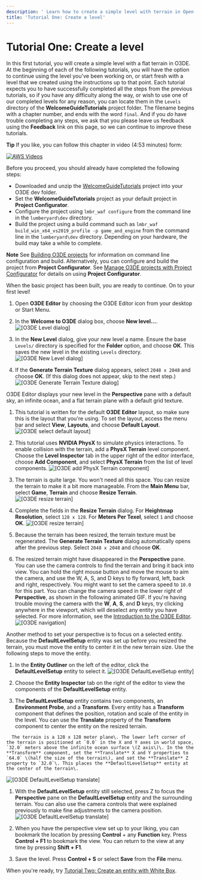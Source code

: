 ```yaml
---
description: ' Learn how to create a simple level with terrain in Open 3D Engine. '
title: 'Tutorial One: Create a level'
---
```

# Tutorial One: Create a level<a name="tutor-ch01-create-a-level"></a>

In this first tutorial, you will create a simple level with a flat terrain in O3DE\. At the beginning of each of the following tutorials, you will have the option to continue using the level you've been working on, or start fresh with a level that we created using the instructions up to that point\. Each tutorial expects you to have successfully completed all the steps from the previous tutorials, so if you have any difficulty along the way, or wish to use one of our completed levels for any reason, you can locate them in the `Levels` directory of the **WelcomeGuideTutorials** project folder\. The filename begins with a chapter number, and ends with the word `final`\. And if you *do* have trouble completing any steps, we ask that you please leave us feedback using the **Feedback** link on this page, so we can continue to improve these tutorials\.

**Tip**
If you like, you can follow this chapter in video \(4:53 minutes\) form:

[![AWS Videos](https://img.youtube.com/vi/https://www.youtube.com/embed/q3Qlns_xaN8?rel=0/0.jpg)](http://www.youtube.com/watch?v=https://www.youtube.com/embed/q3Qlns_xaN8?rel=0)

Before you proceed, you should already have completed the following steps:
+ Downloaded and unzip the [WelcomeGuideTutorials](https://d3bqhfbip4ze4a.cloudfront.net/tutorials/WelcomeGuideTutorials-v1.1.zip) project into your O3DE dev folder\.
+ Set the **WelcomeGuideTutorials** project as your default project in **Project Configurator**\.
+ Configure the project using `lmbr_waf configure` from the command line in the `lumberyard\dev` directory\.
+ Build the project using a build command such as `lmbr_waf build_win_x64_vs2019_profile -p game_and_engine` from the command line in the `lumberyard\dev` directory\. Depending on your hardware, the build may take a while to complete\.

**Note**
See [Building O3DE projects](/docs/userguide/game-build-intro) for information on command line configuration and build\. Alternatively, you can configure and build the project from **Project Configurator**\. See [Manage O3DE projects with Project Configurator](wg-project-configurator.md) for details on using **Project Configurator**\.

When the basic project has been built, you are ready to continue\. On to your first level\!

1.  Open **O3DE Editor** by choosing the O3DE Editor icon from your desktop or Start Menu\.

1.  In the **Welcome to O3DE** dialog box, choose **New level…​**\.
![\[O3DE Level dialog\]](/images/welcomeguide/ui-new-level-1.25.png)

1.  In the **New Level** dialog, give your new level a name\. Ensure the base `Levels/` directory is specified for the **Folder** option, and choose **OK**\. This saves the new level in the existing `Levels` directory\.
![\[O3DE New Level dialog\]](/images/welcomeguide/ui-new-level-2-1.25.png)

1.  If the **Generate Terrain Texture** dialog appears, select `2048 x 2048` and choose **OK**\. \(If this dialog does not appear, skip to the next step\.\)
![\[O3DE Generate Terrain Texture dialog\]](/images/welcomeguide/ui-generate-terrain-texture-1.25.png)

   O3DE Editor displays your new level in the **Perspective** pane with a default sky, an infinite ocean, and a flat terrain plane with a default grid texture\.

1.  This tutorial is written for the default **O3DE Editor** layout, so make sure this is the layout that you're using\. To set the layout, access the menu bar and select **View**, **Layouts**, and choose **Default Layout**\.
![\[O3DE select default layout\]](/images/welcomeguide/ui-default-layout-1.25.png)

1.  This tutorial uses **NVIDIA PhysX** to simulate physics interactions\. To enable collision with the terrain, add a **PhysX Terrain** level component\. Choose the **Level Inspector** tab in the upper right of the editor interface, choose **Add Component**, and select **PhysX Terrain** from the list of level components\.
![\[O3DE add PhysX Terrain component\]](/images/welcomeguide/ui-physx-terrain-1.25.png)

1.  The terrain is quite large\. You won't need all this space\. You can resize the terrain to make it a bit more manageable\. From the **Main Menu** bar, select **Game**, **Terrain** and choose **Resize Terrain**\.
![\[O3DE resize terrain\]](/images/welcomeguide/ui-resize-terrain-1.25.png)

1.  Complete the fields in the **Resize Terrain** dialog\. For **Heightmap Resolution**, select `128 x 128`\. For **Meters Per Texel**, select `1` and choose **OK**\.
![\[O3DE resize terrain\]](/images/welcomeguide/ui-resize-terrain-2-1.25.png)

1.  Because the terrain has been resized, the terrain texture must be regenerated\. The **Generate Terrain Texture** dialog automatically opens after the previous step\. Select `2048 x 2048` and choose **OK**\.

1.  The resized terrain might have disappeared in the **Perspective** pane\. You can use the camera controls to find the terrain and bring it back into view\. You can hold the right mouse button and move the mouse to aim the camera, and use the W, A, S, and D keys to fly forward, left, back and right, respectively\. You might want to set the camera speed to `10.0` for this part\. You can change the camera speed in the lower right of **Perspective**, as shown in the following animated GIF\. If you're having trouble moving the camera with the **W**, **A**, **S**, and **D** keys, try clicking anywhere in the viewport, which will deselect any entity you have selected\. For more information, see the [Introduction to the O3DE Editor](wg-editor.md)\.
![\[O3DE navigation\]](/images/welcomeguide/anim-camera-controls-1.25.gif)

   Another method to set your perspective is to focus on a selected entity\. Because the **DefaultLevelSetup** entity was set up before you resized the terrain, you must move the entity to center it in the new terrain size\. Use the following steps to move the entity\.

   1.  In the **Entity Outliner** on the left of the editor, click the **DefaultLevelSetup** entity to select it\.
![\[O3DE DefaultLevelSetup entity\]](/images/welcomeguide/ui-defaultlevelsetup-entity-1.25.png)

   1.  Choose the **Entity Inspector** tab on the right of the editor to view the components of the **DefaultLevelSetup** entity\.

   1.  The **DefaultLevelSetup** entity contains two components, an **Environment Probe**, and a **Transform**\. Every entity has a **Transform** component that defines the position, rotation and scale of the entity in the level\. You can use the **Translate** property of the **Transform** component to center the entity on the resized terrain\.

      The terrain is a 128 x 128 meter plane\. The lower left corner of the terrain is positioned at `0.0` in the X and Y axes in world space, `32.0` meters above the infinite ocean surface \(Z axis\)\. In the the **Transform** component, set the **Translate** X and Y properties to `64.0` \(half the size of the terrain\), and set the **Translate** Z property to `32.0`\. This places the **DefaultLevelSetup** entity at the center of the terrain\.
![\[O3DE DefaultLevelSetup translate\]](/images/welcomeguide/ui-defaultlevelsetup-translate-1.25.png)

   1.  With the **DefaultLevelSetup** entity still selected, press Z to focus the **Perspective** pane on the **DefaultLevelSetup** entity and the surrounding terrain\. You can also use the camera controls that were explained previously to make fine adjustments to the camera position\.
![\[O3DE DefaultLevelSetup translate\]](/images/welcomeguide/ui-press-z-to-focus-1.25.png)

1.  When you have the perspective view set up to your liking, you can bookmark the location by pressing **Control** \+ any **Function** key\. Press **Control \+ F1** to bookmark the view\. You can return to the view at any time by pressing **Shift \+ F1**\.

1.  Save the level\. Press **Control \+ S** or select **Save** from the **File** menu\.

When you're ready, try [Tutorial Two: Create an entity with White Box](tutor-ch02-create-an-entity.md)\.